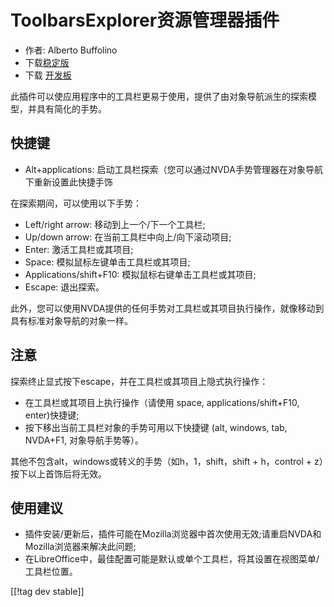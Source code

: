 # ToolbarsExplorer资源管理器插件 #

* 作者: Alberto Buffolino
* 下载[稳定版][1]
* 下载 [开发板][2]

此插件可以使应用程序中的工具栏更易于使用，提供了由对象导航派生的探索模型，并具有简化的手势。

## 快捷键

* Alt+applications: 启动工具栏探索（您可以通过NVDA手势管理器在对象导航下重新设置此快捷手饰

在探索期间，可以使用以下手势：

* Left/right arrow: 移动到上一个/下一个工具栏;
* Up/down arrow: 在当前工具栏中向上/向下滚动项目;
* Enter: 激活工具栏或其项目;
* Space: 模拟鼠标左键单击工具栏或其项目;
* Applications/shift+F10: 模拟鼠标右键单击工具栏或其项目;
* Escape: 退出探索。

此外，您可以使用NVDA提供的任何手势对工具栏或其项目执行操作，就像移动到具有标准对象导航的对象一样。

## 注意

探索终止显式按下escape，并在工具栏或其项目上隐式执行操作：

* 在工具栏或其项目上执行操作（请使用 space, applications/shift+F10, enter)快捷键;
* 按下移出当前工具栏对象的手势可用以下快捷键 (alt, windows, tab, NVDA+F1, 对象导航手势等）。

其他不包含alt，windows或转义的手势（如h，1，shift，shift + h，control + z）按下以上首饰后将无效。

## 使用建议

* 插件安装/更新后，插件可能在Mozilla浏览器中首次使用无效;请重启NVDA和Mozilla浏览器来解决此问题;
* 在LibreOffice中，最佳配置可能是默认或单个工具栏，将其设置在视图菜单/工具栏位置。


[[!tag dev stable]]

[1]: https://addons.nvda-project.org/files/get.php？file=tbx

[2]: https://addons.nvda-project.org/files/get.php?file=tbx-dev
